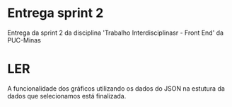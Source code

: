 # Entrega sprint 2
Entrega da sprint 2 da disciplina 'Trabalho Interdisciplinasr - Front End' da PUC-Minas

# LER
 A funcionalidade dos gráficos utilizando os dados do JSON na estutura da dados que selecionamos está finalizada.
